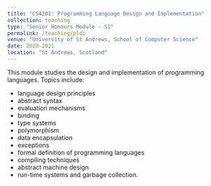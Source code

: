 ```yaml
---
title: "CS4201: Programming Language Design and Implementation"
collection: teaching
type: "Senior Honours Module - S1"
permalink: /teaching/pldi
venue: "University of St Andrews, School of Computer Science"
date: 2020-2021
location: "St Andrews, Scotland"
---
```


This module studies the design and implementation of programming languages. Topics include:

<ul>
<li> language design principles </li>
<li> abstract syntax </li>
<li> evaluation mechanisms</li>
<li> binding</li>
<li> type systems </li>
<li> polymorphism</li>
<li> data encapsulation</li>
<li> exceptions</li>
<li> formal definition of programming languages</li>
<li> compiling techniques</li>
<li> abstract machine design</li>
<li> run-time systems and garbage collection.</li>
<ul>